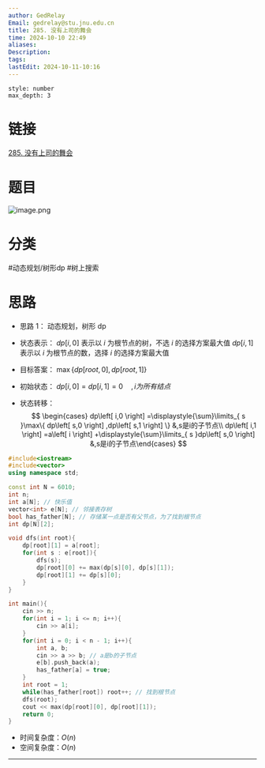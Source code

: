 ```yaml
---
author: GedRelay
Email: gedrelay@stu.jnu.edu.cn
title: 285. 没有上司的舞会
time: 2024-10-10 22:49
aliases: 
Description: 
tags: 
lastEdit: 2024-10-11-10:16
---
```


```toc
style: number
max_depth: 3
```

# 链接
[285. 没有上司的舞会](https://www.acwing.com/problem/content/287/) 

# 题目
![image.png](https://ged-pic-bed.oss-cn-guangzhou.aliyuncs.com/img/202410102250533.png)


# 分类
#动态规划/树形dp #树上搜索 

# 思路
- 思路 1：
动态规划，树形 dp
- 状态表示：
${dp\left[ i,0 \right]  }$ 表示以 ${i }$ 为根节点的树，不选 ${i }$ 的选择方案最大值
${dp\left[ i,1 \right]  }$ 表示以 ${i }$ 为根节点的数，选择 ${i }$ 的选择方案最大值

- 目标答案：
${\max\{ dp\left[ root,0 \right],dp\left[ root,1 \right]  \}   }$ 

- 初始状态：
${dp\left[ i,0 \right] =dp\left[ i,1 \right] =0\quad,i为所有结点 }$ 

- 状态转移：
$$
\begin{cases} dp\left[ i,0 \right] =\displaystyle{\sum}\limits_{ s  }\max\{ dp\left[ s,0 \right] ,dp\left[ s,1 \right]  \} &,s是i的子节点\\ dp\left[ i,1 \right] =a\left[ i \right] +\displaystyle{\sum}\limits_{ s }dp\left[ s,0 \right]  &,s是i的子节点\end{cases} 
$$


```cpp
#include<iostream>
#include<vector>
using namespace std;

const int N = 6010;
int n;
int a[N]; // 快乐值
vector<int> e[N]; // 邻接表存树
bool has_father[N]; // 存储某一点是否有父节点，为了找到根节点
int dp[N][2];

void dfs(int root){
    dp[root][1] = a[root];
    for(int s : e[root]){
        dfs(s);
        dp[root][0] += max(dp[s][0], dp[s][1]);
        dp[root][1] += dp[s][0];
    }
}

int main(){
    cin >> n;
    for(int i = 1; i <= n; i++){
        cin >> a[i];
    }
    for(int i = 0; i < n - 1; i++){
        int a, b;
        cin >> a >> b; // a是b的子节点
        e[b].push_back(a);
        has_father[a] = true;
    }
    int root = 1;
    while(has_father[root]) root++; // 找到根节点
    dfs(root);
    cout << max(dp[root][0], dp[root][1]);
    return 0;
}
```


- 时间复杂度：${O\left( n \right)  }$ 
- 空间复杂度：${O\left( n \right)  }$ 


---

